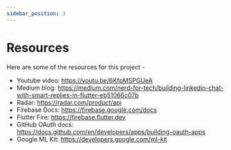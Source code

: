 ```yaml
---
sidebar_position: 3
---
```


# Resources

Here are some of the resources for this project -

- Youtube video: https://youtu.be/6KfpMSPGUeA
- Medium blog: https://medium.com/nerd-for-tech/building-linkedin-chat-with-smart-replies-in-flutter-eb51066c07b
- Radar: https://radar.com/product/api
- Firebase Docs: https://firebase.google.com/docs
- Flutter Fire: https://firebase.flutter.dev
- GitHub OAuth docs: https://docs.github.com/en/developers/apps/building-oauth-apps
- Google ML Kit: https://developers.google.com/ml-kit
